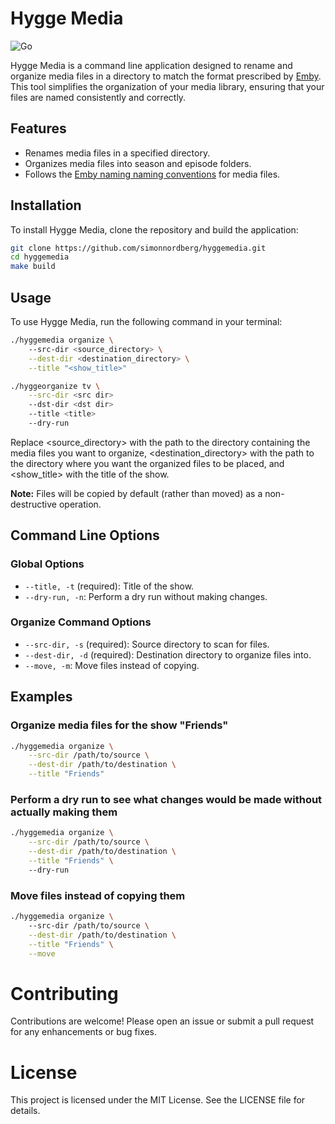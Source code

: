 # Hygge Media

![Go](https://github.com/simonnordberg/hyggemedia/actions/workflows/go.yml/badge.svg)

Hygge Media is a command line application designed to rename and organize media files in a directory to match the format prescribed by [Emby](https://emby.media/). This tool simplifies the organization of your media library, ensuring that your files are named consistently and correctly.

## Features

- Renames media files in a specified directory.
- Organizes media files into season and episode folders.
- Follows the [Emby naming naming conventions](https://emby.media/support/articles/TV-Naming.html) for media files.

## Installation

To install Hygge Media, clone the repository and build the application:

```bash
git clone https://github.com/simonnordberg/hyggemedia.git
cd hyggemedia
make build
```

## Usage

To use Hygge Media, run the following command in your terminal:

```bash
./hyggemedia organize \ 
    --src-dir <source_directory> \
    --dest-dir <destination_directory> \
    --title "<show_title>"
```
```bash
./hyggeorganize tv \
    --src-dir <src dir>
    --dst-dir <dst dir>
    --title <title>
    --dry-run
```


Replace <source_directory> with the path to the directory containing the media files you want to organize, <destination_directory> with the path to the directory where you want the organized files to be placed, and <show_title> with the title of the show.

**Note:** Files will be copied by default (rather than moved) as a non-destructive operation.

## Command Line Options

### Global Options
- `--title, -t` (required): Title of the show.
- `--dry-run, -n`: Perform a dry run without making changes.

### Organize Command Options
- `--src-dir, -s` (required): Source directory to scan for files.
- `--dest-dir, -d` (required): Destination directory to organize files into.
- `--move, -m`: Move files instead of copying.

## Examples
### Organize media files for the show "Friends"
```bash
./hyggemedia organize \
    --src-dir /path/to/source \
    --dest-dir /path/to/destination \
    --title "Friends"
```
### Perform a dry run to see what changes would be made without actually making them
```bash
./hyggemedia organize \
    --src-dir /path/to/source \
    --dest-dir /path/to/destination \
    --title "Friends" \ 
    --dry-run
```
### Move files instead of copying them
```bash
./hyggemedia organize \ 
    --src-dir /path/to/source \
    --dest-dir /path/to/destination \
    --title "Friends" \
    --move
```

# Contributing
Contributions are welcome! Please open an issue or submit a pull request for any enhancements or bug fixes.

# License
This project is licensed under the MIT License. See the LICENSE file for details.